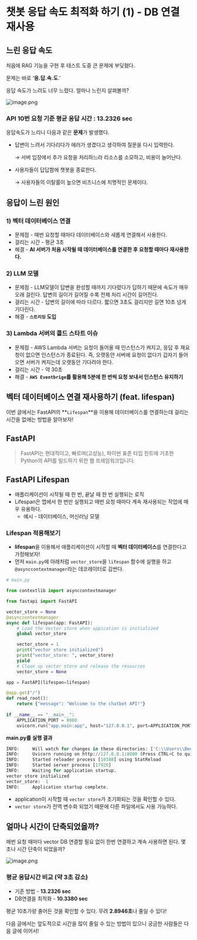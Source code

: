 # 챗봇 응답 속도 최적화 하기 (1) -  DB 연결 재사용

## 느린 응답 속도

처음에 RAG 기능을 구현 후 테스트 도중 큰 문제에 부딪혔다.

문제는 바로 ‘**응.답.속.도**.’

응답 속도가 느려도 너무 느렸다. 얼마나 느린지 살펴볼까?

![image.png](/portfolio/woorinara/elapse_time.png)

### API 10번 요청 기준 평균 응답 시간 : **13.2326 sec**

응답속도가 느리니 다음과 같은 **문제**가 발생했다.

- 답변이 느려서 기다리다가 에러가 생겼다고 생각하여 질문을 다시 입력한다.
    
    → 서버 입장에서 추가 요청을 처리하느라 리소스를 소모하고, 비용이 늘어난다.
    
- 사용자들이 답답함에 챗봇을 종료한다.
    
    → 사용자들의 이탈률이 높으면 비즈니스에 치명적인 문제이다.
    

## 응답이 느린 원인

### 1) 벡터 데이터베이스 연결

- 문제점 - 매번 요청할 때마다 데이터베이스와 새롭게 연결해서 사용한다.
- 걸리는 시간 - 평균 3초
- 해결 - **AI 서버가 처음 시작될 때 데이터베이스를 연결한 후 요청할 때마다 재사용한다.**

### 2) LLM 모델

- 문제점 -  LLM모델이 답변을 완성할 때까지 기다렸다가 답하기 때문에 속도가 매우 오래 걸린다. 답변의 길이가 길어질 수록 전체 처리 시간이 길어진다.
- 걸리는 시간 - 답변의 길이에 따라 다르다. 짧으면 3초도 걸리지만 길면 10초 넘게 기다린다.
- 해결 - **`스트리밍` 도입**

### 3) Lambda 서버의 콜드 스타트 이슈

- 문제점 - AWS Lambda 서버는 요청이 들어올 때 인스턴스가 켜지고, 응답 후 재요청이 없으면 인스턴스가 종료된다. 즉, 오랫동안 서버에 요청이 없다가 갑자기 들어오면 서버가 켜지는데 오랫동안 기다려야 한다.
- 걸리는 시간 - 약 30초
- 해결 - **`AWS Eventbrige`를 활용해 5분에 한 번씩 요청 보내서 인스턴스 유지하기**

## 벡터 데이터베이스 연결 재사용하기 (feat. lifespan)

이번 글에서는  FastAPI의 **`Lifespan`**을 이용해 데이터베이스를 연결하는데 걸리는 시간을 없애는 방법을 알아보자!

## FastAPI

> FastAPI는 현대적이고, 빠르며(고성능), 파이썬 표준 타입 힌트에 기초한 Python의 API를 빌드하기 위한 웹 프레임워크입니다.
> 

## FastAPI Lifespan

- 애플리케이션이 시작될 때 한 번, 끝날 때 한 번 실행되는 로직
- Lifespan은 앱에서 한 번만 실행되고 매번 요청 때마다 계속 재사용되는 작업에 매우 유용하다.
    - 예시 - 데이터베이스, 머신러닝 모델

### Lifespan 적용해보기

- **lifespan**을 이용해서 애플리케이션이 시작할 때 **벡터 데이터베이스**를 연결한다고 가정해보자!
- 먼저 `main.py`에 아래처럼 `vector_store`을 `lifespan` 함수에 실행을 하고 `@asynccontextmanager`라는 데코레이터로 감싼다.

```python
# main.py

from contextlib import asynccontextmanager

from fastapi import FastAPI

vector_store = None
@asynccontextmanager
async def lifespan(app: FastAPI):
    # Load the Vector store when appication is initialized
    global vector_store

    vector_store = 1
    print("vector store initialized")
    print("vector_store: ", vector_store)
    yield
    # Clean up vector store and release the resources
    vector_store = None

app = FastAPI(lifespan=lifespan)

@app.get("/")
def read_root():
    return {"message": "Welcome to the chatbot API!"}
    
if __name__ == "__main__":
    APPLICATION_PORT = 8000
    uvicorn.run("app.main:app", host="127.0.0.1", port=APPLICATION_PORT, reload=True)
```

**main.py를 실행 결과**

```python
INFO:     Will watch for changes in these directories: ['C:\\Users\\Beom\\woorinara-chatbot-api']
INFO:     Uvicorn running on http://127.0.0.1:8000 (Press CTRL+C to quit)
INFO:     Started reloader process [10388] using StatReload
INFO:     Started server process [17920]
INFO:     Waiting for application startup.
vector store initialized
vector_store:  1
INFO:     Application startup complete.
```

- application이 시작할 때 `vector store`가 초기화되는 것을 확인할 수 있다.
- `vector store`가 전역 변수화 되었기 때문에 다른 파일에서도 사용 가능하다.

## 얼마나 시간이 단축되었을까?

매번 요청 때마다 vector DB 연결할 필요 없이 한번 연결하고 계속 사용하면 된다. 몇 초나 시간 단축이 되었을까?

![image.png](/portfolio/woorinara/elapse_time2.png)

### 평균 응답시간 비교 (약 3**초 감소)**

- 기존 방법 -  **13.2326 sec**
- DB연결을 최적화 - **10.3380 sec**

평균 10초가량 줄어든 것을 확인할 수 있다. 무려 **2.8946초**나 줄일 수 있다!

다음 글에서는 앞도적으로 시간을 많이 줄일 수 있는 방법이 있으니 궁금한 사람들은 다음 글에 이어서!